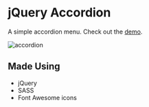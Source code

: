 # jQuery Accordion

A simple accordion menu. Check out the [demo](https://bearshuford.github.io/4.1.2-jquery-accordian/).

![accordion](https://cloud.githubusercontent.com/assets/21989005/21210689/2170c74c-c24b-11e6-91c8-1a2c0df8371e.gif)



## Made Using

- jQuery
- SASS
- Font Awesome icons
